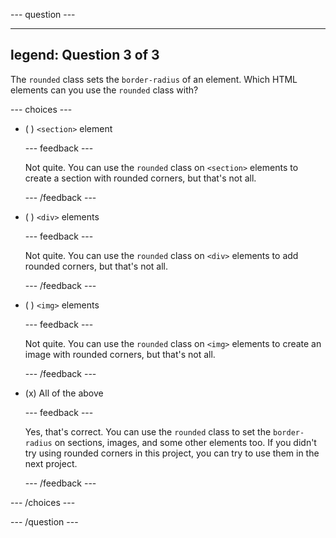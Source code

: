 
--- question ---

---
legend: Question 3 of 3
---

The `rounded` class sets the `border-radius` of an element. Which HTML elements can you use the `rounded` class with?

--- choices ---

- ( ) `<section>` element

  --- feedback ---

  Not quite. You can use the `rounded` class on `<section>` elements to create a section with rounded corners, but that's not all.

  --- /feedback ---

- ( ) `<div>` elements

  --- feedback ---

  Not quite. You can use the `rounded` class on `<div>` elements to add rounded corners, but that's not all.

  --- /feedback ---

- ( ) `<img>` elements

  --- feedback ---

  Not quite. You can use the `rounded` class on `<img>` elements to create an image with rounded corners, but that's not all.

  --- /feedback ---

- (x) All of the above

  --- feedback ---

  Yes, that's correct. You can use the `rounded` class to set the `border-radius` on sections, images, and some other elements too. If you didn't try using rounded corners in this project, you can try to use them in the next project. 

  --- /feedback ---

--- /choices ---

--- /question ---
